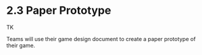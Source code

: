 # 2.3 Paper Prototype

TK

Teams will use their game design document to create a paper prototype of their game.

